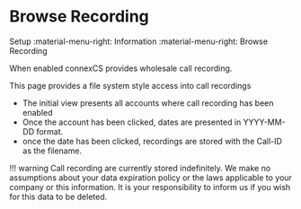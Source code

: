 # Browse Recording
Setup :material-menu-right: Information :material-menu-right: Browse Recording

When enabled connexCS provides wholesale call recording.

This page provides a file system style access into call recordings

* The initial view presents all accounts where call recording has been enabled
* Once the account has been clicked, dates are presented in YYYY-MM-DD format.
* once the date has been clicked, recordings are stored with the Call-ID as the filename.

!!! warning
	Call recording are currently stored indefinitely. We make no assumptions about your data expiration policy or the laws applicable
	to your company or this information. It is your responsibility to inform us if you wish for this data to be deleted.